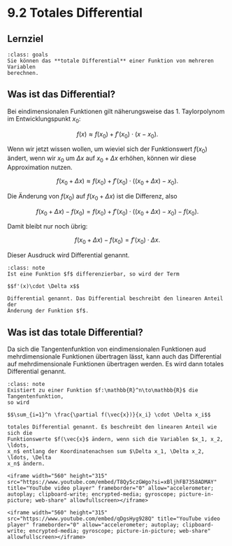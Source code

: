 # 9.2 Totales Differential

## Lernziel

```{admonition} Lernziel
:class: goals
Sie können das **totale Differential** einer Funktion von mehreren Variablen
berechnen.
```

## Was ist das Differential?

Bei eindimensionalen Funktionen gilt näherungsweise das 1.
Taylorpolynom im Entwicklungspunkt $x_0$:

$$f(x) \approx f(x_0) + f'(x_0)\cdot (x-x_0).$$

Wenn wir jetzt wissen wollen, um wieviel sich der Funktionswert $f(x_0)$ ändert,
wenn wir $x_0$ um $\Delta x$ auf $x_0 + \Delta x$ erhöhen, können wir diese Approximation nutzen. 

$$f(x_0 +\Delta x) \approx f(x_0) + f'(x_0) \cdot \left( (x_0+\Delta x) - x_0\right).$$

Die Änderung von $f(x_0)$ auf $f(x_0 + \Delta x)$ ist die Differenz, also

$$f(x_0 +\Delta x) - f(x_0) = f(x_0) + f'(x_0) \cdot \left( (x_0+\Delta x) - x_0\right) - f(x_0).$$

Damit bleibt nur noch übrig:

$$f(x_0 +\Delta x) - f(x_0) = f'(x_0) \cdot  \Delta x.$$

Dieser Ausdruck wird Differential genannt.

```{admonition} Was ist ... das Differential?
:class: note
Ist eine Funktion $f$ differenzierbar, so wird der Term

$$f'(x)\cdot \Delta x$$

Differential genannt. Das Differential beschreibt den linearen Anteil der
Änderung der Funktion $f$.
```

## Was ist das totale Differential?

Da sich die Tangentenfunktion von eindimensionalen Funktionen aud mehrdimensionale Funktionen übertragen lässt, kann auch das Differential auf mehrdimensionale Funktionen übertragen werden. Es wird dann totales Differential genannt.

```{admonition} Was ist ... das totale Differential?
:class: note
Existiert zu einer Funktion $f:\mathbb{R}^n\to\mathbb{R}$ die Tangentenfunktion,
so wird 

$$\sum_{i=1}^n \frac{\partial f(\vec{x})}{x_i} \cdot \Delta x_i$$

totales Differential genannt. Es beschreibt den linearen Anteil wie sich die
Funktionswerte $f(\vec{x}$ ändern, wenn sich die Variablen $x_1, x_2, \ldots,
x_n$ entlang der Koordinatenachsen sum $\Delta x_1, \Delta x_2, \ldots, \Delta
x_n$ ändern.
```

```{dropdown} Video zu "Totales Differential" von Mathematrick
<iframe width="560" height="315" src="https://www.youtube.com/embed/T8Qy5czGWgo?si=xBljhFB7358ADMAY" title="YouTube video player" frameborder="0" allow="accelerometer; autoplay; clipboard-write; encrypted-media; gyroscope; picture-in-picture; web-share" allowfullscreen></iframe>
```

```{dropdown} Video zu "Totales Differential" von Mathematische Methoden
<iframe width="560" height="315" src="https://www.youtube.com/embed/qDgsHyg928Q" title="YouTube video player" frameborder="0" allow="accelerometer; autoplay; clipboard-write; encrypted-media; gyroscope; picture-in-picture; web-share" allowfullscreen></iframe>
```

